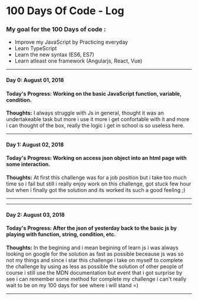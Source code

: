 # 100 Days Of Code - Log

### My goal for the 100 Days of code : 
* Improve my JavaScript by Practicing everyday
* Learn TypeScript
* Learn the new syntax (ES6, ES7)
* Learn atleast one framework (Angularjs, React, Vue)
                                      
***

#### Day 0: August 01, 2018

#### **Today's Progress**: Working on the basic JavaScript function, variable, condition.

**Thoughts:** I always struggle with Js in general, thought it was an undertakeable task but more i use it more i get confortable with it and more i can thought of the box, really the logic i get in school is so useless here.

***

#### Day 1: August 02, 2018

#### **Today's Progress**: Working on access json object into an html page with some interaction.

**Thoughts:** At first this challenge was for a job position but i take too much time so i fail but still i really enjoy work on this challenge, got stuck few hour but when i finally got the solution and its worked its such a good feeling ;)
***

***

#### Day 2: August 03, 2018

#### **Today's Progress**: After the json of yesterday back to the basic js by playing with function, string, condition, etc.

**Thoughts:** In the begining and i mean begining of learn js i was always looking on google for the solution as fast as possible beceause js was so not my things and since i star this challenge i take on myself to complete the challenge by using as less as possible the solution of other people of course i still use the MDN documentation but event that i got surprise by see i can remember some method for complete my challenge i can't really wait to be on my 100 days for see where i will stand =)
***

<!--#### **Link to work:** [Calculator App](http://www.example.com)-->


